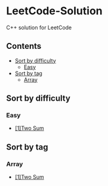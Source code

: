 # LeetCode-Solution
C++ solution for LeetCode

## Contents
  - [Sort by difficulty](#sort-by-difficulty)
    - [Easy](#easy)
  - [Sort by tag](#sort-by-tag)
    - [Array](#array)

## Sort by difficulty
  ### Easy
   - [[1]Two Sum](two-sum.md) 
  

## Sort by tag
  ### Array
   - [[1]Two Sum](two-sum.md) 
